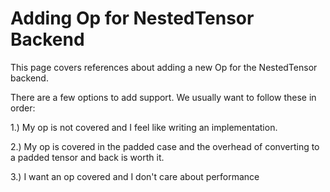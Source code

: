 # Adding Op for NestedTensor Backend

This page covers references about adding a new Op for the NestedTensor backend.

There are a few options to add support. We usually want to follow these in order:

1.) My op is not covered and I feel like writing an implementation.

2.) My op is covered in the padded case and the overhead of converting to a padded tensor and back is worth it.

3.) I want an op covered and I don't care about performance 